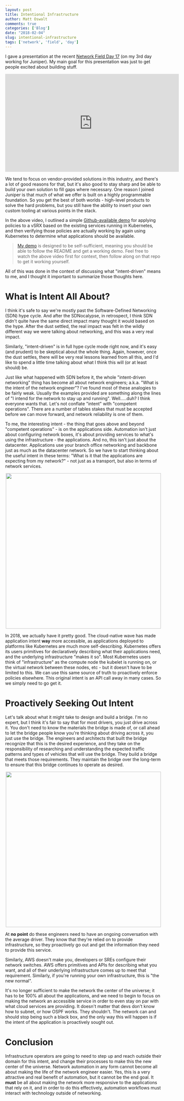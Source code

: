 ```yaml
---
layout: post
title: Intentional Infrastructure
author: Matt Oswalt
comments: true
categories: ['Blog']
date: "2018-02-04"
slug: intentional-infrastructure
tags: ['network', 'field', 'day']
---
```



I gave a presentation at the recent [Network Field Day 17](http://techfieldday.com/event/nfd17/) (on my 3rd day working for Juniper). My main goal for this presentation was just to get people excited about building stuff.

<div style="text-align:center;"><iframe width="560" height="315" src="https://www.youtube.com/embed/pHwkwjd2WtQ" frameborder="0" allowfullscreen></iframe></div>

We tend to focus on vendor-provided solutions in this industry, and there's a lot of good reasons for that, but it's also good to stay sharp and be able to build your own solution to fill gaps where necessary. One reason I joined Juniper is that much of what we offer is built on a highly programmable foundation. So you get the best of both worlds - high-level products to solve the hard problems, but you still have the ability to insert your own custom tooling at various points in the stack.

In the above video, I outlined a simple [Github-available demo](https://github.com/Mierdin/nfd17-netverify-demo) for applying policies to a vSRX based on the existing services running in Kubernetes, and then verifying those policies are actually working by again using Kubernetes to determine what applications should be available.

> [My demo](https://github.com/Mierdin/nfd17-netverify-demo) is designed to be self-sufficient, meaning you should be able to follow the README and get a working demo. Feel free to watch the above video first for context, then follow along on that repo to get it working yourself.

All of this was done in the context of discussing what "intent-driven" means to me, and I thought it important to summarize those thoughts here.

# What is Intent All About?

I think it's safe to say we're mostly past the Software-Defined Networking (SDN) hype cycle. And after the SDNocalypse, in retrospect, I think SDN didn't quite have the same direct impact many thought it would based on the hype. After the dust settled, the real impact was felt in the wildly different way we were talking about networking, and this was a very real impact.

Similarly, "intent-driven" is in full hype cycle mode right now, and it's easy (and prudent) to be skeptical about the whole thing. Again, however, once the dust settles, there will be very real lessons learned from all this, and I'd like to spend a little time talking about what I think this will (or at least should) be.

Just like what happened with SDN before it, the whole "intent-driven networking" thing has become all about network engineers; a.k.a. "What is the intent of the network engineer"? I've found most of these analogies to be fairly weak. Usually the examples provided are something along the lines of "I intend for the network to stay up and running". Well.....duh? I think everyone wants that. Let's not conflate "intent" with "competent operations". There are a number of tables stakes that must be accepted before we can move forward, and network reliability is one of them.

To me, the interesting intent - the thing that goes above and beyond "competent operations" - is on the applications side. Automation isn't just about configuring network boxes, it's about providing services to what's using the infrastructure - the applications. And no, this isn't just about the datacenter. Applications use your branch office networking and backbone just as much as the datacenter network. So we have to start thinking about the useful intent in these terms: "What is it that the applications are expecting from my network?" - not just as a transport, but also in terms of network services.

<div style="text-align:center;"><a href="assets/2018/02/makeitso.jpg"><img src="assets/2018/02/makeitso.jpg" width="500" ></a></div>

In 2018, we actually have it pretty good. The cloud-native wave has made application intent **way** more accessible, as applications deployed to platforms like Kubernetes are much more self-describing. Kubernetes offers its users primitives for declaratively describing what their applications need, and the underlying infrastructure "makes it so". Most Kubernetes users think of "infrastructure" as the compute node the kubelet is running on, or the virtual network between these nodes, etc - but it doesn't have to be limited to this. We can use this same source of truth to proactively enforce policies elsewhere. This original intent is an API call away in many cases. So we simply need to go get it.

# Proactively Seeking Out Intent

Let's talk about what it might take to design and build a bridge. I'm no expert, but I think it's fair to say that for most drivers, you just drive across it. You don't need to know the materials the bridge is made of, or call ahead to let the bridge people know you're thinking about driving across it, you just use the bridge. The engineers and architects that built the bridge recognize that this is the desired experience, and they take on the responsibility of researching and understanding the expected traffic patterns and types of vehicles that will use the bridge. They build a bridge that meets those requirements. They maintain the bridge over the long-term to ensure that this bridge continues to operate as desired.

<div style="text-align:center;"><a href="assets/2018/02/bridge.jpg"><img src="assets/2018/02/bridge.jpg" width="500" ></a></div>

At **no point** do these engineers need to have an ongoing conversation with the average driver. They know that they're relied on to provide infrastructure, so they proactively go out and get the information they need to provide this service.

Similarly, AWS doesn't make you, developers or SREs configure their network switches. AWS offers primitives and APIs for describing what you want, and all of their underlying infrastructure comes up to meet that requirement. Similarly, if you're running your own infrastructure, this is "the new normal".

It's no longer sufficient to make the network the center of the universe; it has to be 100% all about the applications, and we need to begin to focus on making the network an accessible service in order to even stay on par with what cloud services are providing. It doesn't matter that devs don't know how to subnet, or how OSPF works. They shouldn't. The network can and should stop being such a black box, and the only way this will happen is if the intent of the application is proactively sought out.

# Conclusion

Infrastructure operators are going to need to step up and reach outside their domain for this intent, and change their processes to make this the new center of the universe. Network automation in any form cannot become all about making the life of the network engineer easier. Yes, this is a very attractive and real benefit of automation, but it cannot be the end goal. It **must** be all about making the network more responsive to the applications that rely on it, and in order to do this effectively, automation workflows must interact with technology outside of networking.

